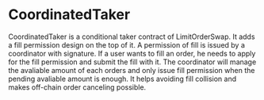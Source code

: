 # CoordinatedTaker

CoordinatedTaker is a conditional taker contract of LimitOrderSwap. It adds a fill permission design on the top of it. A permission of fill is issued by a coordinator with signature. If a user wants to fill an order, he needs to apply for the fill permission and submit the fill with it. The coordinator will manage the avaliable amount of each orders and only issue fill permission when the pending avaliable amount is enough. It helps avoiding fill collision and makes off-chain order canceling possible.
